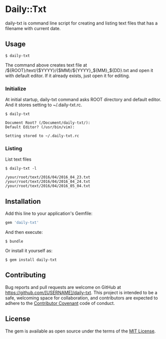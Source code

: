# Daily::Txt

daily-txt is command line script for creating and listing text files that has a filename with current date.

## Usage

```
$ daily-txt
```

The command above creates text file at /${ROOT}/text/{$YYYY}/{$MM}/${YYYY}_${MM}_${DD}.txt
and open it with default editor. If it already exists, just open it for editing.

### Initialize

At initial startup, daily-txt command asks ROOT directory and default editor. And it stores
setting to ~/.daily-txt.rc.

```
$ daily-txt

Document Root? (/Document/daily-txt/): 
Default Editor? (/usr/bin/vim): 

Setting stored to ~/.daily-txt.rc
```

### Listing

List text files

```
$ daily-txt -l

/your/root/text/2016/04/2016_04_23.txt
/your/root/text/2016/04/2016_04_24.txt
/your/root/text/2016/04/2016_05_04.txt
```

## Installation

Add this line to your application's Gemfile:

```ruby
gem 'daily-txt'
```

And then execute:

    $ bundle

Or install it yourself as:

    $ gem install daily-txt


## Contributing

Bug reports and pull requests are welcome on GitHub at https://github.com/[USERNAME]/daily-txt. This project is intended to be a safe, welcoming space for collaboration, and contributors are expected to adhere to the [Contributor Covenant](http://contributor-covenant.org) code of conduct.


## License

The gem is available as open source under the terms of the [MIT License](http://opensource.org/licenses/MIT).

